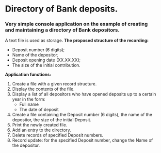 # Directory of Bank deposits.

### Very simple console application on the example of creating and maintaining a directory of Bank depositors.

A text file is used as storage. 
**The proposed structure of the recording:**
- Deposit number (6 digits);
- Name of the depositor;
- Deposit opening date (XX.XX.XX);
- The size of the initial contribution.

**Application functions:** 
1. Create a file with a given record structure.
2. Display the contents of the file.
3. Display a list of all depositors who have opened deposits up to a certain year in the form:
    - Full name
    - The date of deposit
4. Create a file containing the Deposit number (6 digits), the name of the depositor, the size of the initial Deposit.
5. Print the newly created file.
6. Add an entry to the directory.
7. Delete records of specified Deposit numbers.
8. Record update: for the specified Deposit number, change the Name of the depositor.